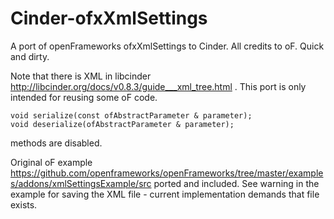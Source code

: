 Cinder-ofxXmlSettings
=====================

A port of openFrameworks ofxXmlSettings to Cinder. All credits to oF.
Quick and dirty. 

Note that there is XML in libcinder http://libcinder.org/docs/v0.8.3/guide___xml_tree.html . This port is only intended for reusing some oF code.

```
void serialize(const ofAbstractParameter & parameter);
void deserialize(ofAbstractParameter & parameter);
```
methods are disabled.

Original oF example https://github.com/openframeworks/openFrameworks/tree/master/examples/addons/xmlSettingsExample/src ported and included. See warning in the example for saving the XML file - current implementation demands that file exists.

